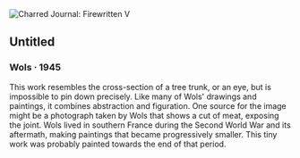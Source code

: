 <div class="artwork-of-the-day">
  <div class="container">
    <div class="img-wrapper">
      <img
        src="https://uploads7.wikiart.org/images/wols/untitled-1945.jpg!Large.jpg"
        alt="Charred Journal: Firewritten V" />
    </div>
    <div class="artwork-detail">
      <div class="artwork-origin"> 
        <h2 class="artwork-name">Untitled</h2>
        <h3 class="artist">
          Wols
                    ·  1945
        </h3>
      </div>
      <p class="description">
        <span class="artwork-description-text ng-binding" ng-bind-html="viewModel.ArtworkOfTheDay.Description | unsafe">This work resembles the cross-section of a tree trunk, or an eye, but is impossible to pin down precisely. Like many of Wols' drawings and paintings, it combines abstraction and figuration. One source for the image might be a photograph taken by Wols that shows a cut of meat, exposing the joint. Wols lived in southern France during the Second World War and its aftermath, making paintings that became progressively smaller. This tiny work was probably painted towards the end of that period.</span>
                        <div class="text-shadow-container" ng-show="showShadow" style=""></div>
      </p>
    </div>
  </div>

</div>
